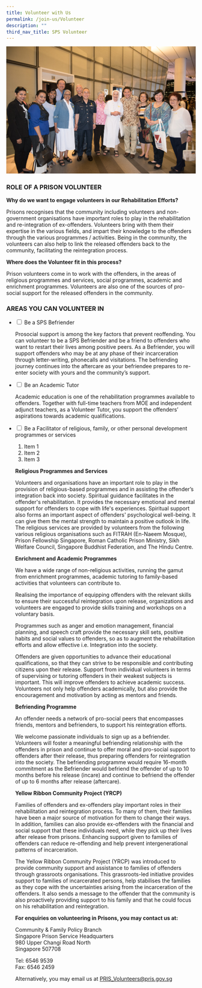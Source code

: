 ```yaml
---
title: Volunteer with Us
permalink: /join-us/Volunteer
description: ""
third_nav_title: SPS Volunteer
---
```

![Alt text for image on Isomer site](/images/pvac-46.jpg)
### ROLE OF A PRISON VOLUNTEER
**Why do we want to engage volunteers in our Rehabilitation Efforts?**

Prisons recognises that the community including volunteers and non-government organisations have important roles to play in the rehabilitation and re-integration of ex-offenders. Volunteers bring with them their expertise in the various fields, and impart their knowledge to the offenders through the various programmes / activities. Being in the community, the volunteers can also help to link the released offenders back to the community, facilitating the reintegration process.

**Where does the Volunteer fit in this process?**

Prison volunteers come in to work with the offenders, in the areas of religious programmes and services, social programmes, academic and enrichment programmes. Volunteers are also one of the sources of pro-social support for the released offenders in the community.

 
### AREAS YOU CAN VOLUNTEER IN

<ul class="jekyllcodex_accordion">
  <li>
    <input type="checkbox" id="accordion1">
    <label for="accordion1">Be a SPS Befriender</label>
    <div>
      <p>Prosocial support is among the key factors that prevent reoffending. You can volunteer to be a SPS Befriender and be a friend to offenders who want to restart their lives among positive peers. As a Befriender, you will support offenders who may be at any phase of their incarceration through letter-writing, phonecalls and visitations. The befriending journey continues into the aftercare as your befriendee prepares to re-enter society with yours and the community’s support.</p>
    </div>
	</li>  
  <li>
    <input type="checkbox" id="accordion2">
    <label for="accordion2">Be an Academic Tutor</label>
    <div>
      <p>Academic education is one of the rehabilitation programmes available to offenders. Together with full-time teachers from MOE and independent adjunct teachers, as a Volunteer Tutor, you support the offenders’ aspirations towards academic qualifications.</p>
    </div>
  </li>
		<li>
    <input type="checkbox" id="accordion4">
    <label for="accordion4">Be a Facilitator of religious, family, or other personal development programmes or services</label>
    <div>
      <ol>
        <li>Item 1</li>
        <li>Item 2</li>
        <li>Item 3</li>
      </ol>
    </div>
  </li>

**Religious Programmes and Services**

Volunteers and organisations have an important role to play in the provision of religious-based programmes and in assisting the offender’s integration back into society. Spiritual guidance facilitates in the offender's rehabilitation. It provides the necessary emotional and mental support for offenders to cope with life's experiences. Spiritual support also forms an important aspect of offenders' psychological well-being. It can give them the mental strength to maintain a positive outlook in life. The religious services are provided by volunteers from the following various religious organisations such as FITRAH (En-Naeem Mosque), Prison Fellowship Singapore, Roman Catholic Prison Ministry, Sikh Welfare Council, Singapore Buddhist Federation, and The Hindu Centre.

**Enrichment and Academic Programmes**

We have a wide range of non-religious activities, running the gamut from enrichment programmes, academic tutoring to family-based activities that volunteers can contribute to.

Realising the importance of equipping offenders with the relevant skills to ensure their successful reintegration upon release, organizations and volunteers are engaged to provide skills training and workshops on a voluntary basis.

Programmes such as anger and emotion management, financial planning, and speech craft provide the necessary skill sets, positive habits and social values to offenders, so as to augment the rehabilitation efforts and allow effective i.e. Integration into the society.

Offenders are given opportunities to advance their educational qualifications, so that they can strive to be responsible and contributing citizens upon their release. Support from individual volunteers in terms of supervising or tutoring offenders in their weakest subjects is important. This will improve offenders to achieve academic success. Volunteers not only help offenders academically, but also provide the encouragement and motivation by acting as mentors and friends. 

**Befriending Programme**

An offender needs a network of pro-social peers that encompasses friends, mentors and befrienders, to support his reintegration efforts.

We welcome passionate individuals to sign up as a befriender. Volunteers will foster a meaningful befriending relationship with the offenders in prison and continue to offer moral and pro-social support to offenders after their release, thus preparing offenders for reintegration into the society. The befriending programme would require 16-month commitment as the Befriender would befriend the offender of up to 10 months before his release (incare) and continue to befriend the offender of up to 6 months after release (aftercare). 

**Yellow Ribbon Community Project (YRCP)**

Families of offenders and ex-offenders play important roles in their rehabilitation and reintegration process. To many of them, their families have been a major source of motivation for them to change their ways. In addition, families can also provide ex-offenders with the financial and social support that these individuals need, while they pick up their lives after release from prisons. Enhancing support given to families of offenders can reduce re-offending and help prevent intergenerational patterns of incarceration.

The Yellow Ribbon Community Project (YRCP) was introduced to provide community support and assistance to families of offenders through grassroots organisations. This grassroots-led initiative provides support to families of incarcerated persons, help stabilises the families as they cope with the uncertainties arising from the incarceration of the offenders. It also sends a message to the offender that the community is also proactively providing support to his family and that he could focus on his rehabilitation and reintegration.




**For enquiries on volunteering in Prisons, you may contact us at:**

Community & Family Policy Branch <br>
Singapore Prison Service Headquarters <br>
980 Upper Changi Road North<br>
Singapore 507708

Tel: 6546 9539 <br>
Fax: 6546 2459

Alternatively, you may email us at PRIS_Volunteers@pris.gov.sg